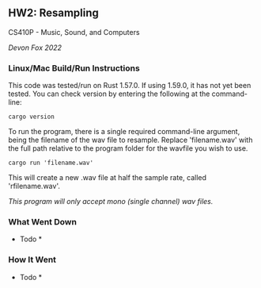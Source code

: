 ## HW2: Resampling

CS410P - Music, Sound, and Computers

*Devon Fox 2022*
### Linux/Mac Build/Run Instructions

This code was tested/run on Rust 1.57.0.  If using 1.59.0, it has not yet been tested.  You can check version by entering the following at the command-line:

    cargo version

To run the program, there is a single required command-line argument, being the filename of the wav file to resample. Replace 'filename.wav' with the full path relative to the program folder for the wavfile you wish to use.

    cargo run 'filename.wav'

This will create a new .wav file at half the sample rate, called 'rfilename.wav'.  

*This program will only accept mono (single channel) wav files.*

### What Went Down

* Todo *

###  How It Went

* Todo *